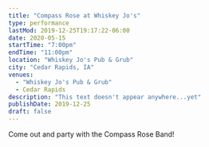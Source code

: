 ```yaml
---
title: "Compass Rose at Whiskey Jo's"
type: performance
lastMod: 2019-12-25T19:17:22-06:00
date: 2020-05-15
startTime: "7:00pm"
endTime: "11:00pm"
location: "Whiskey Jo's Pub & Grub"
city: "Cedar Rapids, IA"
venues:
  - "Whiskey Jo's Pub & Grub"
  - Cedar Rapids
description: "This text doesn't appear anywhere...yet"
publishDate: 2019-12-25
draft: false
---
```


Come out and party with the Compass Rose Band!

